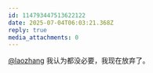 ```yaml
---
id: 114793447513622122
date: 2025-07-04T06:03:21.368Z
reply: true
media_attachments: 0
---
```


[@laozhang](https://suo.si/@laozhang) 我认为都没必要，我现在放弃了。

